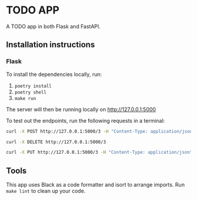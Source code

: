 # TODO APP

A TODO app in both Flask and FastAPI.

## Installation instructions

### Flask
To install the dependencies locally, run:
1. `poetry install`
2. `poetry shell`
3. `make run`
    
The server will then be running locally on http://127.0.0.1:5000

To test out the endpoints, run the following requests in a terminal:
```bash
curl -X POST http://127.0.0.1:5000/3 -H "Content-Type: application/json" -d '{"id": 4,"description": "created","priority": 1}'  

curl -X DELETE http://127.0.0.1:5000/3

curl -X PUT http://127.0.0.1:5000/3 -H "Content-Type: application/json" -d '{"id": 3,"description": "changed","priority": 3}'  

```

## Tools
This app uses Black as a code formatter and isort to arrange imports. Run `make lint` to clean up your code.

